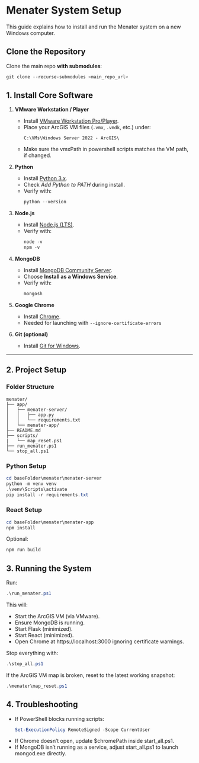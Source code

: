 # Menater System Setup

This guide explains how to install and run the Menater system on a new Windows computer.



## Clone the Repository

Clone the main repo **with submodules**:

```powershell
git clone --recurse-submodules <main_repo_url>
```

## 1. Install Core Software

1. **VMware Workstation / Player**  
   - Install [VMware Workstation Pro/Player](https://www.vmware.com/products/workstation-pro.html).  
   - Place your ArcGIS VM files (`.vmx`, `.vmdk`, etc.) under:  
     ```
     C:\VMs\Windows Server 2022 - ArcGIS\
     ```
	- Make sure the vmxPath in powershell scripts matches the VM path, if changed. 

2. **Python**  
   - Install [Python 3.x](https://www.python.org/downloads/windows/).  
   - Check *Add Python to PATH* during install.  
   - Verify with:
     ```powershell
     python --version
     ```

3. **Node.js**  
   - Install [Node.js (LTS)](https://nodejs.org/).  
   - Verify with:
     ```powershell
     node -v
     npm -v
     ```

4. **MongoDB**  
   - Install [MongoDB Community Server](https://www.mongodb.com/try/download/community).  
   - Choose **Install as a Windows Service**.  
   - Verify with:
     ```powershell
     mongosh
     ```

5. **Google Chrome**  
   - Install [Chrome](https://www.google.com/chrome/).  
   - Needed for launching with `--ignore-certificate-errors`

6. **Git (optional)**  
   - Install [Git for Windows](https://git-scm.com/download/win).  

---

## 2. Project Setup

### Folder Structure
    menater/
    ├── app/
    │   ├── menater-server/
    │   │   ├── app.py
    │   │   └── requirements.txt
    │   └── menater-app/
    ├── README.md
    ├── scripts/
    |   └── map_reset.ps1
    ├── run_menater.ps1
    └── stop_all.ps1

### Python Setup
   ```powershell
   cd baseFolder\menater\menater-server
   python -m venv venv
   .\venv\Scripts\activate
   pip install -r requirements.txt
   ```

### React Setup
   ```powershell
   cd baseFolder\menater\menater-app
   npm install
   ```
   Optional:
   ```powershell
   npm run build
   ```


## 3. Running the System
Run:
```powershell
.\run_menater.ps1
```
This will:
   - Start the ArcGIS VM (via VMware).
   - Ensure MongoDB is running.
   - Start Flask (minimized).
   - Start React (minimized).
   - Open Chrome at https://localhost:3000 ignoring certificate warnings.


Stop everything with:
```powershell
.\stop_all.ps1
```

If the ArcGIS VM map is broken, reset to the latest working snapshot:
```powershell
.\menater\map_reset.ps1
```

## 4. Troubleshooting
   - If PowerShell blocks running scripts:
      ```powershell
      Set-ExecutionPolicy RemoteSigned -Scope CurrentUser
      ```
   - If Chrome doesn’t open, update $chromePath inside start_all.ps1.
   - If MongoDB isn’t running as a service, adjust start_all.ps1 to launch mongod.exe directly.
	
